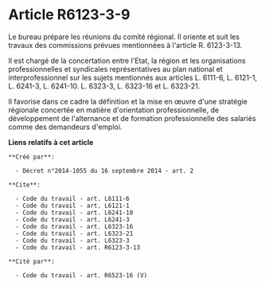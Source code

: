 # Article R6123-3-9

Le bureau prépare les réunions du comité régional. Il oriente et suit les travaux des commissions prévues mentionnées à
l'article R. 6123-3-13. 

Il est chargé de la concertation entre l'Etat, la région et les organisations professionnelles et syndicales représentatives
au plan national et interprofessionnel sur les sujets mentionnés aux articles L. 6111-6, L. 6121-1, L. 6241-3, L. 6241-10. 
L. 6323-3, 
L. 6323-16 et L. 6323-21.

Il favorise dans ce cadre la définition et la mise en œuvre d'une stratégie régionale concertée en matière d'orientation
professionnelle, de développement de l'alternance et de formation professionnelle des salariés comme des demandeurs d'emploi.

**Liens relatifs à cet article**

	**Créé par**:

	  - Décret n°2014-1055 du 16 septembre 2014 - art. 2

	**Cite**:

	  - Code du travail - art. L6111-6
	  - Code du travail - art. L6121-1
	  - Code du travail - art. L6241-10
	  - Code du travail - art. L6241-3
	  - Code du travail - art. L6323-16
	  - Code du travail - art. L6323-21
	  - Code du travail - art. L6323-3
	  - Code du travail - art. R6123-3-13

	**Cité par**:

	  - Code du travail - art. R6523-16 (V)

